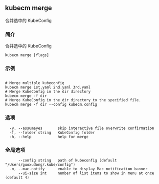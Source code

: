## kubecm merge

合并选中的 KubeConfig

### 简介

合并选中的 KubeConfig

```
kubecm merge [flags]
```

### 示例

```

# Merge multiple kubeconfig
kubecm merge 1st.yaml 2nd.yaml 3rd.yaml
# Merge KubeConfig in the dir directory
kubecm merge -f dir
# Merge KubeConfig in the dir directory to the specified file.
kubecm merge -f dir --config kubecm.config

```

### 选项

```
  -y, --assumeyes       skip interactive file overwrite confirmation
  -f, --folder string   KubeConfig folder
  -h, --help            help for merge
```

### 全局选项

```
      --config string   path of kubeconfig (default "/Users/guoxudong/.kube/config")
  -m, --mac-notify      enable to display Mac notification banner
      --ui-size int     number of list items to show in menu at once (default 4)
```
